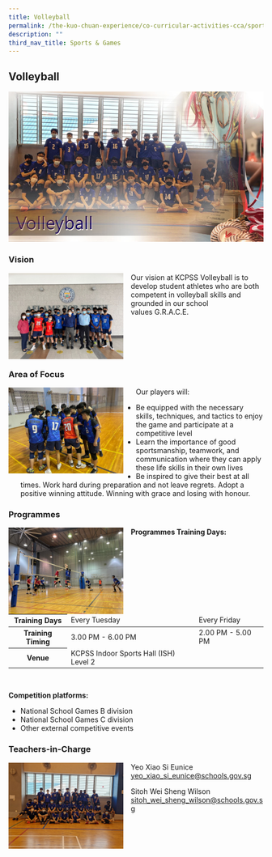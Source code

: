 ```yaml
---
title: Volleyball
permalink: /the-kuo-chuan-experience/co-curricular-activities-cca/sports-n-games/volleyball/
description: ""
third_nav_title: Sports & Games
---
```

## Volleyball

![](/images/The%20Kuo%20Chuan%20Experience/CCA/Volleyball/volleyballTIC.jpg)

### Vision

<img src="/images/The%20Kuo%20Chuan%20Experience/CCA/Volleyball/Volleyball%20-%20Vision.jpeg" style="width:45%;margin-right:15px;" align = "left">


Our vision at KCPSS Volleyball is to develop student athletes who are both competent in volleyball skills and grounded in our school values G.R.A.C.E.

<br><br><br><br>

### Area of Focus

<img src="/images/The%20Kuo%20Chuan%20Experience/CCA/Volleyball/Volleyball%20-%20Area%20of%20Focus.jpeg" style="width:45%;margin-right:25px;" align = "left">

Our players will:  

*   Be equipped with the necessary skills, techniques, and tactics to enjoy the game and participate at a competitive level
*   Learn the importance of good sportsmanship, teamwork, and communication where they can apply these life skills in their own lives
*   Be inspired to give their best at all times. Work hard during preparation and not leave regrets. Adopt a positive winning attitude. Winning with grace and losing with honour.


###  Programmes

<img src="/images/The%20Kuo%20Chuan%20Experience/CCA/Volleyball/Volleyball%20-%20Programme.jpeg" style="width:45%;margin-right:15px;" align = "left">

**Programmes Training Days:**

<table>
<thead>
  <tr>
    <th>Training Days</th>
    <td>Every Tuesday</td>
    <td>Every Friday</td>
  </tr>
</thead>
<tbody>
  <tr>
    <th>Training Timing</th>
    <td> 3.00 PM - 6.00 PM</td>
    <td> 2.00 PM - 5.00 PM</td>
  </tr>
  <tr>
    <th>Venue</th>
    <td>KCPSS Indoor Sports Hall (ISH) Level 2 </td>
    <td></td>
  </tr>
</tbody>
</table>

<br>

**Competition platforms:**

* National School Games B division  
* National School Games C division  
* Other external competitive events

### Teachers-in-Charge


<img src="/images/The%20Kuo%20Chuan%20Experience/CCA/Volleyball/Volleyball%20-%20Teachers%20in%20charge.jpeg" style="width:45%;margin-right:15px;" align = "left">


Yeo Xiao Si Eunice<br>
<a href="mailto:yeo_xiao_si_eunice@schools.gov.sg">yeo_xiao_si_eunice@schools.gov.sg</a>

Sitoh Wei Sheng Wilson<br>
<a href="mailto:sitoh_wei_sheng_wilson@schools.gov.sg">sitoh_wei_sheng_wilson@schools.gov.sg</a>